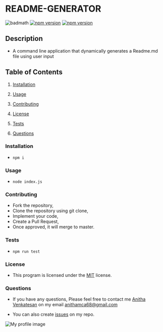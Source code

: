 
# README-GENERATOR
![badmath](https://img.shields.io/github/languages/top/nielsenjared/badmath)
[![npm version](https://badge.fury.io/js/cli.svg)](https://badge.fury.io/js/cli)
[![npm version](https://badge.fury.io/js/lodash.svg)](https://badge.fury.io/js/lodash)
## Description
* A command line application that dynamically generates a Readme.md file using user input
## Table of Contents 
    
 1. [Installation](#installation)
    
 2. [Usage](#usage)
    
 3. [Contributing](#contributing)
    
 4. [License](#license)
    
 5. [Tests](#tests)
    
 6. [Questions](#questions)
### Installation
* `npm i` 

### Usage
* `node index.js` 

### Contributing 

* Fork the repository,
* Clone the repository using git clone, 
* Implement your code,
* Create a Pull Request, 
* Once approved, it will merge to master.
### Tests 
* `npm run test` 

### License
* This program is licensed under the [MIT](https://choosealicense.com/licenses/mit/) license.
### Questions
* If you have any questions, Please feel free to contact me [Anitha Venkatesan](https://github.com/Anitha-Venkatesan) on my email anithamca68@gmail.com

* You can also create [issues](https://github.com/Anitha-Venkatesan/README-Generator/issues) on my repo.

 ![My profile image](https://avatars0.githubusercontent.com/u/59631087?v=4&s=200)
    